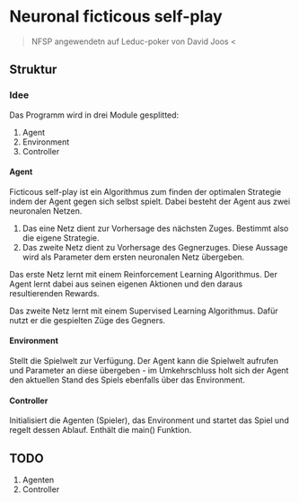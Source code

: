 # Neuronal ficticous self-play
>  NFSP angewendetn auf Leduc-poker von David Joos <

## Struktur
### Idee
Das Programm wird in drei Module gesplitted:
1. Agent
2. Environment
3. Controller

#### Agent
Ficticous self-play ist ein Algorithmus zum finden der optimalen
Strategie indem der Agent gegen sich selbst spielt. Dabei besteht
der Agent aus zwei neuronalen Netzen.
1. Das eine Netz dient zur Vorhersage des nächsten Zuges. Bestimmt
also die eigene Strategie.
2. Das zweite Netz dient zu Vorhersage des Gegnerzuges. Diese Aussage
wird als Parameter dem ersten neuronalen Netz übergeben.

Das erste Netz lernt mit einem Reinforcement Learning Algorithmus.
Der Agent lernt dabei aus seinen eigenen Aktionen und den daraus
resultierenden Rewards.

Das zweite Netz lernt mit einem Supervised Learning Algorithmus.
Dafür nutzt er die gespielten Züge des Gegners.

#### Environment
Stellt die Spielwelt zur Verfügung. Der Agent kann die Spielwelt
aufrufen und Parameter an diese übergeben - im Umkehrschluss 
holt sich der Agent den aktuellen Stand des Spiels ebenfalls über
das Environment.

#### Controller
Initialisiert die Agenten (Spieler), das Environment und startet
das Spiel und regelt dessen Ablauf. Enthält die main() Funktion.

## TODO
1. Agenten
2. Controller



